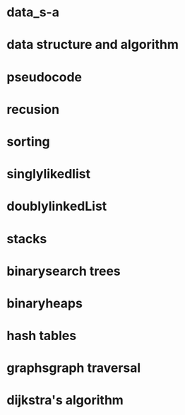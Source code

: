 # data_s-a
# data structure and algorithm
# pseudocode
# recusion
# sorting
# singlylikedlist
# doublylinkedList
# stacks
# binarysearch trees
# binaryheaps
# hash tables
# graphsgraph traversal
# dijkstra's algorithm
